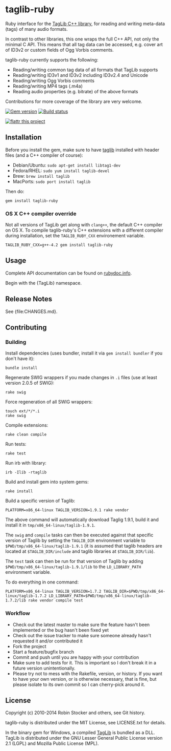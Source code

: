 taglib-ruby
===========

Ruby interface for the [TagLib C++ library][taglib], for reading and
writing meta-data (tags) of many audio formats.

In contrast to other libraries, this one wraps the full C++ API, not
only the minimal C API. This means that all tag data can be accessed,
e.g. cover art of ID3v2 or custom fields of Ogg Vorbis comments.

taglib-ruby currently supports the following:

* Reading/writing common tag data of all formats that TagLib supports
* Reading/writing ID3v1 and ID3v2 including ID3v2.4 and Unicode
* Reading/writing Ogg Vorbis comments
* Reading/writing MP4 tags (.m4a)
* Reading audio properties (e.g. bitrate) of the above formats

Contributions for more coverage of the library are very welcome.

[![Gem version][gem-img]][gem-link]
[![Build status][travis-img]][travis-link]

[![flattr this project][flattr-img]][flattr-link]

Installation
------------

Before you install the gem, make sure to have [taglib][taglib] installed
with header files (and a C++ compiler of course):

* Debian/Ubuntu: `sudo apt-get install libtag1-dev`
* Fedora/RHEL: `sudo yum install taglib-devel`
* Brew: `brew install taglib`
* MacPorts: `sudo port install taglib`

Then do:

    gem install taglib-ruby

### OS X C++ compiler override

Not all versions of TagLib get along with `clang++`, the default C++ compiler
on OS X. To compile taglib-ruby's C++ extensions with a different compiler
during installation, set the `TAGLIB_RUBY_CXX` environement variable.

    TAGLIB_RUBY_CXX=g++-4.2 gem install taglib-ruby

Usage
-----

Complete API documentation can be found on
[rubydoc.info](http://rubydoc.info/gems/taglib-ruby/frames).

Begin with the {TagLib} namespace.

Release Notes
-------------

See {file:CHANGES.md}.

Contributing
------------

### Building

Install dependencies (uses bundler, install it via `gem install bundler`
if you don't have it):

    bundle install

Regenerate SWIG wrappers if you made changes in `.i` files (use at least
version 2.0.5 of SWIG):

    rake swig

Force regeneration of all SWIG wrappers:

    touch ext/*/*.i
    rake swig

Compile extensions:

    rake clean compile

Run tests:

    rake test

Run irb with library:

    irb -Ilib -rtaglib

Build and install gem into system gems:

    rake install

Build a specific version of Taglib:

    PLATFORM=x86_64-linux TAGLIB_VERSION=1.9.1 rake vendor

The above command will automatically download Taglig 1.9.1, build it and install it in `tmp/x86_64-linux/taglib-1.9.1`.

The `swig` and `compile` tasks can then be executed against that specific version of Taglib by setting the `TAGLIB_DIR` environment variable to `$PWD/tmp/x86_64-linux/taglib-1.9.1` (it is assumed that taglib headers are located at `$TAGLIB_DIR/include` and taglib libraries at `$TAGLIB_DIR/lib`).

The `test` task can then be run for that version of Taglib by adding `$PWD/tmp/x86_64-linux/taglib-1.9.1/lib` to the `LD_LIBRARY_PATH` environment variable.

To do everything in one command:

    PLATFORM=x86_64-linux TAGLIB_VERSION=1.7.2 TAGLIB_DIR=$PWD/tmp/x86_64-linux/taglib-1.7.2 LD_LIBRARY_PATH=$PWD/tmp/x86_64-linux/taglib-1.7.2/lib rake vendor compile test

### Workflow

* Check out the latest master to make sure the feature hasn't been
  implemented or the bug hasn't been fixed yet
* Check out the issue tracker to make sure someone already hasn't
  requested it and/or contributed it
* Fork the project
* Start a feature/bugfix branch
* Commit and push until you are happy with your contribution
* Make sure to add tests for it. This is important so I don't break it
  in a future version unintentionally.
* Please try not to mess with the Rakefile, version, or history. If you
  want to have your own version, or is otherwise necessary, that is
  fine, but please isolate to its own commit so I can cherry-pick around
  it.

License
-------

Copyright (c) 2010-2014 Robin Stocker and others, see Git history.

taglib-ruby is distributed under the MIT License,
see LICENSE.txt for details.

In the binary gem for Windows, a compiled [TagLib][taglib] is bundled as
a DLL. TagLib is distributed under the GNU Lesser General Public License
version 2.1 (LGPL) and Mozilla Public License (MPL).

[taglib]: http://taglib.github.io/
[gem-img]: https://badge.fury.io/rb/taglib-ruby.svg
[gem-link]: https://rubygems.org/gems/taglib-ruby
[travis-img]: https://api.travis-ci.org/robinst/taglib-ruby.png
[travis-link]: https://travis-ci.org/robinst/taglib-ruby
[flattr-img]: https://api.flattr.com/button/flattr-badge-large.png
[flattr-link]: https://flattr.com/submit/auto?user_id=robinst&url=https://github.com/robinst/taglib-ruby&title=taglib-ruby&tags=github&category=software
